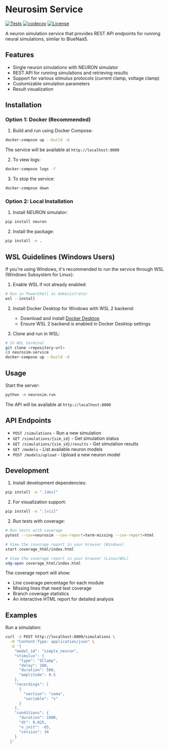 # Neurosim Service

[![Tests](https://github.com/USERNAME/neurosim-service/actions/workflows/tests.yml/badge.svg)](https://github.com/USERNAME/neurosim-service/actions/workflows/tests.yml)
[![codecov](https://codecov.io/gh/USERNAME/neurosim-service/branch/main/graph/badge.svg)](https://codecov.io/gh/USERNAME/neurosim-service)
[![License](https://img.shields.io/github/license/USERNAME/neurosim-service)](https://github.com/USERNAME/neurosim-service/blob/main/LICENSE)

A neuron simulation service that provides REST API endpoints for running neural simulations, similar to BlueNaaS.

## Features

- Single neuron simulations with NEURON simulator
- REST API for running simulations and retrieving results
- Support for various stimulus protocols (current clamp, voltage clamp)
- Customizable simulation parameters
- Result visualization

## Installation

### Option 1: Docker (Recommended)

1. Build and run using Docker Compose:
```bash
docker-compose up --build -d
```

The service will be available at `http://localhost:8000`

2. To view logs:
```bash
docker-compose logs -f
```

3. To stop the service:
```bash
docker-compose down
```

### Option 2: Local Installation

1. Install NEURON simulator:
```bash
pip install neuron
```

2. Install the package:
```bash
pip install -e .
```

## WSL Guidelines (Windows Users)

If you're using Windows, it's recommended to run the service through WSL (Windows Subsystem for Linux):

1. Enable WSL if not already enabled:
```powershell
# Run in PowerShell as Administrator
wsl --install
```

2. Install Docker Desktop for Windows with WSL 2 backend:
   - Download and install [Docker Desktop](https://www.docker.com/products/docker-desktop/)
   - Ensure WSL 2 backend is enabled in Docker Desktop settings

3. Clone and run in WSL:
```bash
# In WSL terminal
git clone <repository-url>
cd neurosim-service
docker-compose up --build -d
```

## Usage

Start the server:
```bash
python -m neurosim.run
```

The API will be available at `http://localhost:8000`

## API Endpoints

- `POST /simulations` - Run a new simulation
- `GET /simulations/{sim_id}` - Get simulation status
- `GET /simulations/{sim_id}/results` - Get simulation results
- `GET /models` - List available neuron models
- `POST /models/upload` - Upload a new neuron model

## Development

1. Install development dependencies:
```bash
pip install -e ".[dev]"
```

2. For visualization support:
```bash
pip install -e ".[viz]"
```

2. Run tests with coverage:
```bash
# Run tests with coverage
pytest --cov=neurosim --cov-report=term-missing --cov-report=html

# View the coverage report in your browser (Windows)
start coverage_html/index.html

# View the coverage report in your browser (Linux/WSL)
xdg-open coverage_html/index.html
```

The coverage report will show:
- Line coverage percentage for each module
- Missing lines that need test coverage
- Branch coverage statistics
- An interactive HTML report for detailed analysis

## Examples

Run a simulation:
```bash
curl -X POST http://localhost:8000/simulations \
  -H "Content-Type: application/json" \
  -d '{
    "model_id": "simple_neuron",
    "stimulus": {
      "type": "IClamp",
      "delay": 100,
      "duration": 500,
      "amplitude": 0.5
    },
    "recordings": [
      {
        "section": "soma",
        "variable": "v"
      }
    ],
    "conditions": {
      "duration": 1000,
      "dt": 0.025,
      "v_init": -65,
      "celsius": 34
    }
  }'
```
